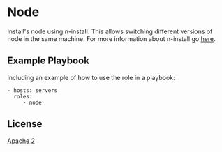 Node
=========

Install's node using n-install. This allows switching different versions of node in the same machine. For more information about n-install go [here](https://github.com/mklement0/n-install).

Example Playbook
----------------

Including an example of how to use the role in a playbook:

```ansible
- hosts: servers
  roles:
     - node
```

License
-------

[Apache 2](../../../LICENSE)

